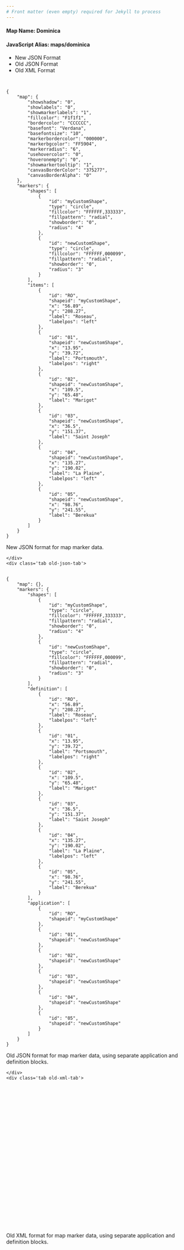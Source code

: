 ```yaml
---
# Front matter (even empty) required for Jekyll to process
---
```


#### Map Name: Dominica

#### JavaScript Alias: maps/dominica


<div class="code-wrapper">
<ul class='code-tabs'>
    <li class='active'>
        <a data-toggle='new-json'>New JSON Format</a>
    </li>
    <li>
        <a data-toggle='old-json'>Old JSON Format</a>
    </li>
    <li>
        <a data-toggle='old-xml'>Old XML Format</a>
    </li>
</ul>
<div class='tab-content'>
    <pre class='plain-code'></pre>
    <div class='tab new-json-tab active'>
<pre><code class="language-javascript">
{
    "map": {
        "showshadow": "0",
        "showlabels": "0",
        "showmarkerlabels": "1",
        "fillcolor": "F1f1f1",
        "bordercolor": "CCCCCC",
        "basefont": "Verdana",
        "basefontsize": "10",
        "markerbordercolor": "000000",
        "markerbgcolor": "FF5904",
        "markerradius": "6",
        "usehovercolor": "0",
        "hoveronempty": "0",
        "showmarkertooltip": "1",
        "canvasBorderColor": "375277",
        "canvasBorderAlpha": "0"
    },
    "markers": {
        "shapes": [
            {
                "id": "myCustomShape",
                "type": "circle",
                "fillcolor": "FFFFFF,333333",
                "fillpattern": "radial",
                "showborder": "0",
                "radius": "4"
            },
            {
                "id": "newCustomShape",
                "type": "circle",
                "fillcolor": "FFFFFF,000099",
                "fillpattern": "radial",
                "showborder": "0",
                "radius": "3"
            }
        ],
        "items": [
            {
                "id": "RO",
                "shapeid": "myCustomShape",
                "x": "56.89",
                "y": "208.27",
                "label": "Roseau",
                "labelpos": "left"
            },
            {
                "id": "01",
                "shapeid": "newCustomShape",
                "x": "13.95",
                "y": "39.72",
                "label": "Portsmouth",
                "labelpos": "right"
            },
            {
                "id": "02",
                "shapeid": "newCustomShape",
                "x": "109.5",
                "y": "65.48",
                "label": "Marigot"
            },
            {
                "id": "03",
                "shapeid": "newCustomShape",
                "x": "36.5",
                "y": "151.37",
                "label": "Saint Joseph"
            },
            {
                "id": "04",
                "shapeid": "newCustomShape",
                "x": "135.27",
                "y": "190.02",
                "label": "La Plaine",
                "labelpos": "left"
            },
            {
                "id": "05",
                "shapeid": "newCustomShape",
                "x": "98.76",
                "y": "241.55",
                "label": "Berekua"
            }
        ]
    }
}
</code></pre>


<p class='text-success'>New JSON format for map marker data.</p>

    </div>
    <div class='tab old-json-tab'>
<pre><code class="language-javascript">
{
    "map": {},
    "markers": {
        "shapes": [
            {
                "id": "myCustomShape",
                "type": "circle",
                "fillcolor": "FFFFFF,333333",
                "fillpattern": "radial",
                "showborder": "0",
                "radius": "4"
            },
            {
                "id": "newCustomShape",
                "type": "circle",
                "fillcolor": "FFFFFF,000099",
                "fillpattern": "radial",
                "showborder": "0",
                "radius": "3"
            }
        ],
        "definition": [
            {
                "id": "RO",
                "x": "56.89",
                "y": "208.27",
                "label": "Roseau",
                "labelpos": "left"
            },
            {
                "id": "01",
                "x": "13.95",
                "y": "39.72",
                "label": "Portsmouth",
                "labelpos": "right"
            },
            {
                "id": "02",
                "x": "109.5",
                "y": "65.48",
                "label": "Marigot"
            },
            {
                "id": "03",
                "x": "36.5",
                "y": "151.37",
                "label": "Saint Joseph"
            },
            {
                "id": "04",
                "x": "135.27",
                "y": "190.02",
                "label": "La Plaine",
                "labelpos": "left"
            },
            {
                "id": "05",
                "x": "98.76",
                "y": "241.55",
                "label": "Berekua"
            }
        ],
        "application": [
            {
                "id": "RO",
                "shapeid": "myCustomShape"
            },
            {
                "id": "01",
                "shapeid": "newCustomShape"
            },
            {
                "id": "02",
                "shapeid": "newCustomShape"
            },
            {
                "id": "03",
                "shapeid": "newCustomShape"
            },
            {
                "id": "04",
                "shapeid": "newCustomShape"
            },
            {
                "id": "05",
                "shapeid": "newCustomShape"
            }
        ]
    }
}
</code></pre>


<p class='text-success'>Old JSON format for map marker data, using separate application and definition blocks.</p>

    </div>
    <div class='tab old-xml-tab'>
<pre><code class="language-html">
<map>
	<markers>
	   <shapes>
	       <shape id='myCustomShape' type='circle' fillColor='FFFFFF,333333' fillPattern='radial' showBorder='0' radius='4'/>
		   <shape id='newCustomShape' type='circle' fillColor='FFFFFF,000099' fillPattern='radial' showBorder='0' radius='3'/>
		</shapes>
		<definition>
			<marker id='RO' x='56.89' y='208.27' label='Roseau' labelpos='left'  />
			<marker id='01' x='13.95' y='39.72' label='Portsmouth' labelPos='right'  />
			<marker id='02' x='109.5' y='65.48' label='Marigot'  />
			<marker id='03' x='36.5' y='151.37' label='Saint Joseph'  />
			<marker id='04' x='135.27' y='190.02' label='La Plaine' labelPos='left' />
			<marker id='05' x='98.76' y='241.55' label='Berekua'  />

		</definition>
		<application>
			<marker id='RO' shapeId='myCustomShape'  />
			<marker id='01' shapeId='newCustomShape'  />
			<marker id='02' shapeId='newCustomShape'  />
			<marker id='03' shapeId='newCustomShape'  />
			<marker id='04' shapeId='newCustomShape'  />
			<marker id='05' shapeId='newCustomShape'  />

		</application>
	</markers>
</map>
</code></pre>

<p class='text-success'>Old XML format for map marker data, using separate application and definition blocks.</p>

</div>
</div>
</div>
